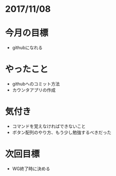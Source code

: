 # 2017/11/08

# 今月の目標
- githubになれる

# やったこと
- githubへのコミット方法
- カウンタアプリの作成

# 気付き
- コマンドを覚えなければできないこと
- ボタン配列のやり方、もう少し勉強するべきだった

# 次回目標
- WG終了時に決める
